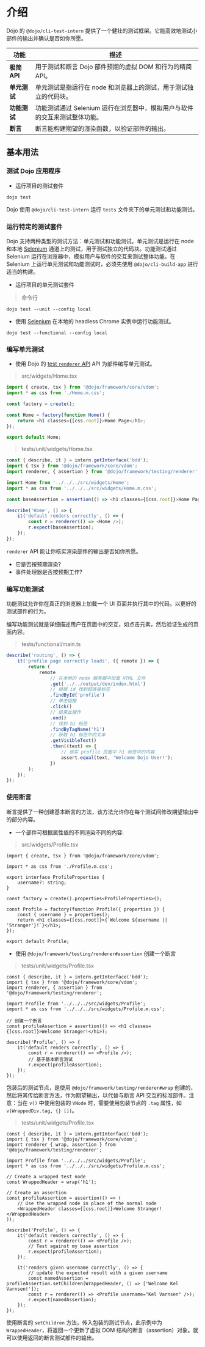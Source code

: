 # 介绍

<!--
https://github.com/dojo/framework/blob/master/docs/en/testing/introduction.md
commit f154baaf15a0e1eb69721ec7651fdf507a398475
-->

Dojo 的 `@dojo/cli-test-intern` 提供了一个健壮的测试框架。它能高效地测试小部件的输出并确认是否如你所愿。

| 功能         | 描述                                                                       |
| ------------ | -------------------------------------------------------------------------- |
| **极简 API** | 用于测试和断言 Dojo 部件预期的虚拟 DOM 和行为的精简 API。                  |
| **单元测试** | 单元测试是指运行在 node 和浏览器上的测试，用于测试独立的代码块。           |
| **功能测试** | 功能测试通过 Selenium 运行在浏览器中，模拟用户与软件的交互来测试整体功能。 |
| **断言**     | 断言能构建期望的渲染函数，以验证部件的输出。                               |

## 基本用法

### 测试 Dojo 应用程序

-   运行项目的测试套件

```shell
dojo test
```

Dojo 使用 `@dojo/cli-test-intern` 运行 `tests` 文件夹下的单元测试和功能测试。

### 运行特定的测试套件

Dojo 支持两种类型的测试方法：单元测试和功能测试。单元测试是运行在 node 和本地 [Selenium] 通道上的测试，用于测试独立的代码块。功能测试通过 Selenium 运行在浏览器中，模拟用户与软件的交互来测试整体功能。在 Selenium 上运行单元测试和功能测试时，必须先使用 `@dojo/cli-build-app` 进行适当的构建。

-   运行项目的单元测试套件

> 命令行

```shell
dojo test --unit --config local
```

-   使用 [Selenium] 在本地的 headless Chrome 实例中运行功能测试。

```shell
dojo test --functional --config local
```

### 编写单元测试

-   使用 Dojo 的 [test `renderer` API](/learn/testing/test-renderer) API 为部件编写单元测试。

> src/widgets/Home.tsx

```ts
import { create, tsx } from '@dojo/framework/core/vdom';
import * as css from './Home.m.css';

const factory = create();

const Home = factory(function Home() {
	return <h1 classes={[css.root]}>Home Page</h1>;
});

export default Home;
```

> tests/unit/widgets/Home.tsx

```ts
const { describe, it } = intern.getInterface('bdd');
import { tsx } from '@dojo/framework/core/vdom';
import renderer, { assertion } from '@dojo/framework/testing/renderer';

import Home from '../../../src/widgets/Home';
import * as css from '../../../src/widgets/Home.m.css';

const baseAssertion = assertion(() => <h1 classes={[css.root]}>Home Page</h1>);

describe('Home', () => {
	it('default renders correctly', () => {
		const r = renderer(() => <Home />);
		r.expect(baseAssertion);
	});
});
```

`renderer` API 能让你核实渲染部件的输出是否如你所愿。

-   它是否按预期渲染?
-   事件处理器是否按预期工作?

### 编写功能测试

功能测试允许你在真正的浏览器上加载一个 UI 页面并执行其中的代码，以更好的测试部件的行为。

编写功能测试就是详细描述用户在页面中的交互，如点击元素，然后验证生成的页面内容。

> tests/functional/main.ts

```ts
describe('routing', () => {
	it('profile page correctly loads', ({ remote }) => {
		return (
			remote
				// 在本地的 node 服务器中加载 HTML 文件
				.get('../../output/dev/index.html')
				// 根据 id 找到超链接标签
				.findById('profile')
				// 单击链接
				.click()
				// 结束此操作
				.end()
				// 找到 h1 标签
				.findByTagName('h1')
				// 获取 h1 标签中的文本
				.getVisibleText()
				.then((text) => {
					// 核实 profile 页面中 h1 标签中的内容
					assert.equal(text, 'Welcome Dojo User!');
				})
		);
	});
});
```

### 使用断言

断言提供了一种创建基本断言的方法，该方法允许你在每个测试间修改期望输出中的部分内容。

-   一个部件可根据属性值的不同渲染不同的内容:

> src/widgets/Profile.tsx

```tsx
import { create, tsx } from '@dojo/framework/core/vdom';

import * as css from './Profile.m.css';

export interface ProfileProperties {
	username?: string;
}

const factory = create().properties<ProfileProperties>();

const Profile = factory(function Profile({ properties }) {
	const { username } = properties();
	return <h1 classes={[css.root]}>{`Welcome ${username || 'Stranger'}!`}</h1>;
});

export default Profile;
```

-   使用 `@dojo/framework/testing/renderer#assertion` 创建一个断言

> tests/unit/widgets/Profile.tsx

```tsx
const { describe, it } = intern.getInterface('bdd');
import { tsx } from '@dojo/framework/core/vdom';
import renderer, { assertion } from '@dojo/framework/testing/renderer';

import Profile from '../../../src/widgets/Profile';
import * as css from '../../../src/widgets/Profile.m.css';

// 创建一个断言
const profileAssertion = assertion(() => <h1 classes={[css.root]}>Welcome Stranger!</h1>);

describe('Profile', () => {
	it('default renders correctly', () => {
		const r = renderer(() => <Profile />);
		// 基于基本断言测试
		r.expect(profileAssertion);
	});
});
```

包装后的测试节点，是使用 `@dojo/framework/testing/renderer#wrap` 创建的，然后将其传给断言方法，作为期望输出，以代替与断言 API 交互的标准部件。注意：当在 `v()` 中使用包装的 `VNode` 时，需要使用包装节点的 `.tag` 属性，如 `v(WrappedDiv.tag, {} [])`。

> tests/unit/widgets/Profile.tsx

```tsx
const { describe, it } = intern.getInterface('bdd');
import { tsx } from '@dojo/framework/core/vdom';
import renderer { wrap, assertion } from '@dojo/framework/testing/renderer';

import Profile from '../../../src/widgets/Profile';
import * as css from '../../../src/widgets/Profile.m.css';

// Create a wrapped test node
const WrappedHeader = wrap('h1');

// Create an assertion
const profileAssertion = assertion(() => (
	// Use the wrapped node in place of the normal node
	<WrappedHeader classes={[css.root]}>Welcome Stranger!</WrappedHeader>
));

describe('Profile', () => {
	it('default renders correctly', () => {
		const r = renderer(() => <Profile />);
		// Test against my base assertion
		r.expect(profileAssertion);
	});

	it('renders given username correctly', () => {
		// update the expected result with a given username
		const namedAssertion = profileAssertion.setChildren(WrappedHeader, () => ['Welcome Kel Varnsen!']);
		const r = renderer(() => <Profile username="Kel Varnsen" />);
		r.expect(namedAssertion);
	});
});
```

使用断言的 `setChildren` 方法，传入包装的测试节点，此示例中为 `WrappedHeader`，将返回一个更新了虚拟 DOM 结构的断言（assertion）对象。就可以使用返回的断言测试部件的输出。

[dojo cli]: https://github.com/dojo/cli
[intern]: https://theintern.io/
[selenium]: http://www.seleniumhq.org/
